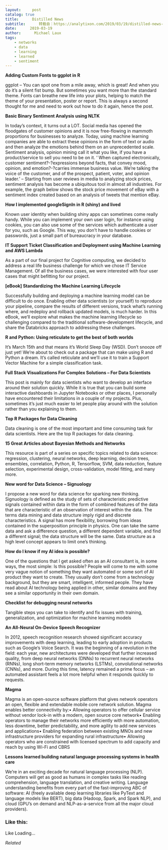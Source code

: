```yaml
---
layout:     post
catalog: true
title:      Distilled News
subtitle:      转载自：https://analytixon.com/2019/03/19/distilled-news-1002/
date:      2019-03-19
author:      Michael Laux
tags:
    - networks
    - data
    - learning
    - learned
    - sentiment
---
```


**Adding Custom Fonts to ggplot in R**

ggplot – You can spot one from a mile away, which is great! And when you do it’s a silent fist bump. But sometimes you want more than the standard theme. Fonts can breathe new life into your plots, helping to match the theme of your presentation, poster or report. This is always a second thought for me and need to work out how to do it again, hence the post.

**Basic Binary Sentiment Analysis using NLTK**

In today’s context, it turns out a LOT. Social media has opened the floodgates of customer opinions and it is now free-flowing in mammoth proportions for businesses to analyze. Today, using machine learning companies are able to extract these opinions in the form of text or audio and then analyze the emotions behind them on an unprecedented scale. Sentiment analysis, opinion mining call it what you like, if you have a product/service to sell you need to be on it. ‘ When captured electronically, customer sentiment?-?expressions beyond facts, that convey mood, opinion, and emotion?-?carries immense business value. We’re talking the voice of the customer, and of the prospect, patient, voter, and opinion leader.’ – Starting from user reviews in media to analyzing stock prices, sentiment analysis has become a ubiquitous tool in almost all industries. For example, the graph below shows the stock price movement of eBay with a sentiment index created based on an analysis of tweets that mention eBay.

**How I implemented googleSignIn in R (shiny) and lived**

Known user identity when building shiny apps can sometimes come really handy. While you can implement your own user login, for instance using cookies, you can also use some of the services which authenticate a user for you, such as Google. This way, you don’t have to handle cookies or passwords, just a small part of bureaucracy in your database.

**IT Support Ticket Classification and Deployment using Machine Learning and AWS Lambda**

As a part of our final project for Cognitive computing, we decided to address a real life business challenge for which we chose IT Service Management. Of all the business cases, we were interested with four user cases that might befitting for our project.

**[eBook] Standardizing the Machine Learning Lifecycle**

Successfully building and deploying a machine learning model can be difficult to do once. Enabling other data scientists (or yourself) to reproduce your pipeline, compare the results of different versions, track what’s running where, and redeploy and rollback updated models, is much harder. In this eBook, we’ll explore what makes the machine learning lifecycle so challenging compared to the traditional software-development lifecycle, and share the Databricks approach to addressing these challenges.

**R and Python: Using reticulate to get the best of both worlds**

It’s March 15th and that means it’s World Sleep Day (WSD). Don’t snooze off just yet! We’re about to check out a package that can make using R and Python a dream. It’s called reticulate and we’ll use it to train a Support Vector Machine for a simple classification task.

**Full Stack Visualizations For Complex Solutions – For Data Scientists**

This post is mainly for data scientists who want to develop an interface around their solution quickly. While it is true that you can build some interactive dashboards in Jupyter Notebooks or other places, I personally have encountered their limitations in a couple of my projects. Plus, sometimes it’s just much easier to let people play around with the solution rather than you explaining to them.

**Top R Packages for Data Cleaning**

Data cleaning is one of the most important and time consuming task for data scientists. Here are the top R packages for data cleaning.

**15 Great Articles about Bayesian Methods and Networks**

This resource is part of a series on specific topics related to data science: regression, clustering, neural networks, deep learning, decision trees, ensembles, correlation, Python, R, Tensorflow, SVM, data reduction, feature selection, experimental design, cross-validation, model fitting, and many more.

**New word for Data Science – Signuology**

I propose a new word for data science for sparking new thinking. Signuology is defined as the study of sets of characteristic predictive signals contained within data in the form of combined features of the data that are characteristic of an observation of interest within the data. The terms data mining and data structure imply rigid and discrete characteristics. A signal has more flexibility, borrowing from ideas contained in the superposition principle in physics. One can take the same data and ask a difference question, a different dependent variable, and find a different signal; the data structure will be the same. Data structure as a high level concept appears to limit one’s thinking.

**How do I know if my AI idea is possible?**

One of the questions that I get asked often as an AI consultant is, in some ways, the most simple: Is this possible? People will come to me with some very vague notion of something they want automated or some sort of AI product they want to create. They usually don’t come from a technology background, but they are smart, intelligent, informed people. They have read about AI technology being applied in other, similar domains and they see a similar opportunity in their own domain.

**Checklist for debugging neural networks**

Tangible steps you can take to identify and fix issues with training, generalization, and optimization for machine learning models

**An All-Neural On-Device Speech Recognizer**

In 2012, speech recognition research showed significant accuracy improvements with deep learning, leading to early adoption in products such as Google’s Voice Search. It was the beginning of a revolution in the field: each year, new architectures were developed that further increased quality, from deep neural networks (DNNs) to recurrent neural networks (RNNs), long short-term memory networks (LSTMs), convolutional networks (CNNs), and more. During this time, latency remained a prime focus – an automated assistant feels a lot more helpful when it responds quickly to requests.

**Magma**

Magma is an open-source software platform that gives network operators an open, flexible and extendable mobile core network solution. Magma enables better connectivity by:• Allowing operators to offer cellular service without vendor lock-in with a modern, open source core network• Enabling operators to manage their networks more efficiently with more automation, less downtime, better predictability, and more agility to add new services and applications• Enabling federation between existing MNOs and new infrastructure providers for expanding rural infrastructure• Allowing operators who are constrained with licensed spectrum to add capacity and reach by using Wi-Fi and CBRS

**Lessons learned building natural language processing systems in health care**

We’re in an exciting decade for natural language processing (NLP). Computers will get as good as humans in complex tasks like reading comprehension, language translation, and creative writing. Language understanding benefits from every part of the fast-improving ABC of software: AI (freely available deep learning libraries like PyText and language models like BERT), big data (Hadoop, Spark, and Spark NLP), and cloud (GPU’s on demand and NLP-as-a-service from all the major cloud providers).





### Like this:

Like Loading...


*Related*

